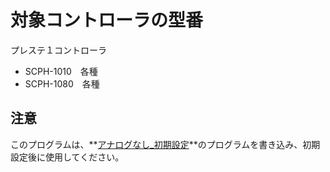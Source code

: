 # 対象コントローラの型番
プレステ１コントローラ
- SCPH-1010　各種
- SCPH-1080　各種

## 注意
このプログラムは、**[アナログなし_初期設定](https://github.com/T-zakisan/Controller_for_ABC-Z/tree/main/%E3%82%A2%E3%83%8A%E3%83%AD%E3%82%B0%E3%81%AA%E3%81%97_%E5%88%9D%E6%9C%9F%E8%A8%AD%E5%AE%9A)**のプログラムを書き込み、初期設定後に使用してください。


